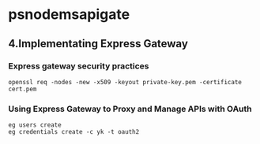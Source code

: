 # psnodemsapigate
## 4.Implementating Express Gateway
### Express gateway security practices
```
openssl req -nodes -new -x509 -keyout private-key.pem -certificate cert.pem
```
### Using Express Gateway to Proxy and Manage APIs with OAuth
```
eg users create
eg credentials create -c yk -t oauth2
```
